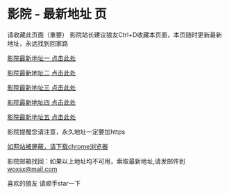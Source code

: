 # 影院 - 最新地址 页

请收藏此页面（重要）
影院站长建议狼友Ctrl+D收藏本页面，本页随时更新最新地址，永远找到回家路

[影院最新地址一 点击此处](https://5dmzt.top/) 

[影院最新地址二 点击此处](https://5mene.top/) 

[影院最新地址三 点击此处](https://5prwc.top/) 

[影院最新地址四 点击此处](https://5mene.top/) 

[影院最新地址五 点击此处](https://5dmzt.top/) 

影院提醒您请注意，永久地址一定要加https

[如网站被屏蔽，请下载chrome浏览器](https://8xe23.com/chrome_93.0.4577.82.apk) 

影院邮箱找回：如果以上地址均不可用，索取最新地址,请发邮件到 woxsx@mail.com

喜欢的狼友 请顺手star一下
